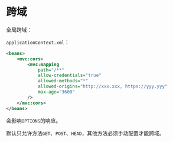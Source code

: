 # 跨域

全局跨域：

`applicationContext.xml`：

``` xml
<beans>
    <mvc:cors>
        <mvc:mapping
            path="/**"
            allow-credentials="true"
            allowed-methods="*"
            allowed-origins="http://xxx.xxx, https://yyy.yyy"
            max-age="3600"
        />
    </mvc:cors>
</beans>
```

会影响`OPTIONS`的响应。

默认只允许方法`GET`、`POST`、`HEAD`，其他方法必须手动配置才能跨域。